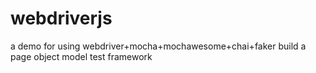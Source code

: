 # webdriverjs
a demo for using webdriver+mocha+mochawesome+chai+faker  build a page object model test framework
